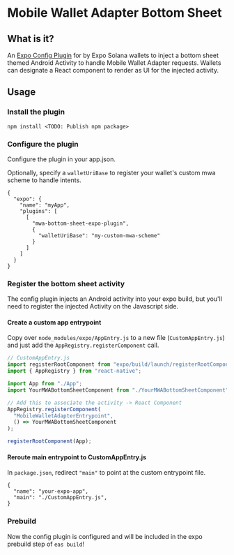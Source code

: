 # Mobile Wallet Adapter Bottom Sheet

## What is it?

An [Expo Config Plugin](https://docs.expo.dev/config-plugins/introduction/) for by Expo Solana wallets to inject a bottom sheet themed Android Activity to handle
Mobile Wallet Adapter requests. Wallets can designate a React component to render as UI for the injected activity.

## Usage

### Install the plugin

```
npm install <TODO: Publish npm package>
```

### Configure the plugin

Configure the plugin in your app.json.

Optionally, specify a `walletUriBase` to register your wallet's custom mwa scheme to handle intents.

```
{
  "expo": {
    "name": "myApp",
    "plugins": [
      [
        "mwa-bottom-sheet-expo-plugin",
        {
          "walletUriBase": "my-custom-mwa-scheme"
        }
      ]
    ]
  }
}
```

### Register the bottom sheet activity

The config plugin injects an Android activity into your expo build, but you'll need to register
the injected Activity on the Javascript side.

#### Create a custom app entrypoint

Copy over `node_modules/expo/AppEntry.js` to a new file (`CustomAppEntry.js`) and just add the `AppRegistry.registerComponent` call.

```js
// CustomAppEntry.js
import registerRootComponent from "expo/build/launch/registerRootComponent";
import { AppRegistry } from "react-native";

import App from "./App";
import YourMWABottomSheetComponent from "./YourMWABottomSheetComponent";

// Add this to associate the activity -> React Component
AppRegistry.registerComponent(
  "MobileWalletAdapterEntrypoint",
  () => YourMWABottomSheetComponent
);

registerRootComponent(App);
```

#### Reroute main entrypoint to CustomAppEntry.js

In `package.json`, redirect `"main"` to point at the custom entrypoint file.

```
{
  "name": "your-expo-app",
  "main": "./CustomAppEntry.js",
}
```

### Prebuild

Now the config plugin is configured and will be included in the expo prebuild step of `eas build`!
